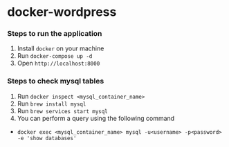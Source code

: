 # docker-wordpress

### Steps to run the application
1. Install `docker` on your machine
2. Run `docker-compose up -d`
3. Open `http://localhost:8000`

### Steps to check mysql tables
1. Run `docker inspect <mysql_container_name>`
2. Run `brew install mysql`
3. Run `brew services start mysql`
4. You can perform a query using the following command
  - `docker exec <mysql_container_name> mysql -u<username> -p<password> -e 'show databases'`
